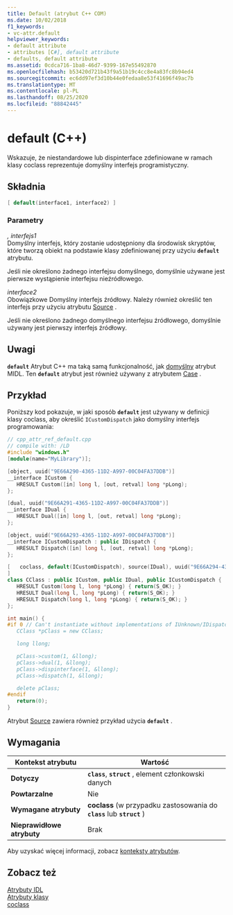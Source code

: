 ```yaml
---
title: Default (atrybut C++ COM)
ms.date: 10/02/2018
f1_keywords:
- vc-attr.default
helpviewer_keywords:
- default attribute
- attributes [C#], default attribute
- defaults, default attribute
ms.assetid: 0cdca716-1ba8-46d7-9399-167e55492870
ms.openlocfilehash: b53420d721b43f9a51b19c4cc8e4a83fc8b94ed4
ms.sourcegitcommit: ec6dd97ef3d10b44e0fedaa8e53f41696f49ac7b
ms.translationtype: MT
ms.contentlocale: pl-PL
ms.lasthandoff: 08/25/2020
ms.locfileid: "88842445"
---
```

# <a name="default-c"></a>default (C++)

Wskazuje, że niestandardowe lub dispinterface zdefiniowane w ramach klasy coclass reprezentuje domyślny interfejs programistyczny.

## <a name="syntax"></a>Składnia

```cpp
[ default(interface1, interface2) ]
```

### <a name="parameters"></a>Parametry

*, interfejs1*<br/>
Domyślny interfejs, który zostanie udostępniony dla środowisk skryptów, które tworzą obiekt na podstawie klasy zdefiniowanej przy użyciu **`default`** atrybutu.

Jeśli nie określono żadnego interfejsu domyślnego, domyślnie używane jest pierwsze wystąpienie interfejsu nieźródłowego.

*interface2*<br/>
Obowiązkowe Domyślny interfejs źródłowy. Należy również określić ten interfejs przy użyciu atrybutu [Source](source-cpp.md) .

Jeśli nie określono żadnego domyślnego interfejsu źródłowego, domyślnie używany jest pierwszy interfejs źródłowy.

## <a name="remarks"></a>Uwagi

**`default`** Atrybut C++ ma taką samą funkcjonalność, jak [domyślny](/windows/win32/Midl/default) atrybut MIDL. Ten **`default`** atrybut jest również używany z atrybutem [Case](case-cpp.md) .

## <a name="example"></a>Przykład

Poniższy kod pokazuje, w jaki sposób **`default`** jest używany w definicji klasy coclass, aby określić `ICustomDispatch` jako domyślny interfejs programowania:

```cpp
// cpp_attr_ref_default.cpp
// compile with: /LD
#include "windows.h"
[module(name="MyLibrary")];

[object, uuid("9E66A290-4365-11D2-A997-00C04FA37DDB")]
__interface ICustom {
   HRESULT Custom([in] long l, [out, retval] long *pLong);
};

[dual, uuid("9E66A291-4365-11D2-A997-00C04FA37DDB")]
__interface IDual {
   HRESULT Dual([in] long l, [out, retval] long *pLong);
};

[object, uuid("9E66A293-4365-11D2-A997-00C04FA37DDB")]
__interface ICustomDispatch : public IDispatch {
   HRESULT Dispatch([in] long l, [out, retval] long *pLong);
};

[   coclass, default(ICustomDispatch), source(IDual), uuid("9E66A294-4365-11D2-A997-00C04FA37DDB")
]
class CClass : public ICustom, public IDual, public ICustomDispatch {
   HRESULT Custom(long l, long *pLong) { return(S_OK); }
   HRESULT Dual(long l, long *pLong) { return(S_OK); }
   HRESULT Dispatch(long l, long *pLong) { return(S_OK); }
};

int main() {
#if 0 // Can't instantiate without implementations of IUnknown/IDispatch
   CClass *pClass = new CClass;

   long llong;

   pClass->custom(1, &llong);
   pClass->dual(1, &llong);
   pClass->dispinterface(1, &llong);
   pClass->dispatch(1, &llong);

   delete pClass;
#endif
   return(0);
}
```

Atrybut [Source](source-cpp.md) zawiera również przykład użycia **`default`** .

## <a name="requirements"></a>Wymagania

| Kontekst atrybutu | Wartość |
|-|-|
|**Dotyczy**|**`class`**, **`struct`** , element członkowski danych|
|**Powtarzalne**|Nie|
|**Wymagane atrybuty**|**coclass** (w przypadku zastosowania do **`class`** lub **`struct`** )|
|**Nieprawidłowe atrybuty**|Brak|

Aby uzyskać więcej informacji, zobacz [konteksty atrybutów](cpp-attributes-com-net.md#contexts).

## <a name="see-also"></a>Zobacz też

[Atrybuty IDL](idl-attributes.md)<br/>
[Atrybuty klasy](class-attributes.md)<br/>
[coclass](coclass.md)
